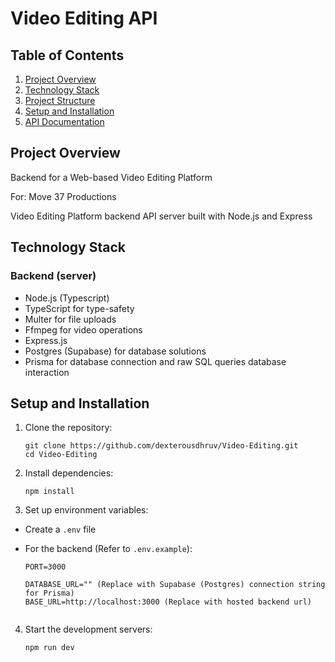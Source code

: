 # Video Editing API

## Table of Contents

1. [Project Overview](#project-overview)
2. [Technology Stack](#technology-stack)
3. [Project Structure](#project-structure)
4. [Setup and Installation](#setup-and-installation)
5. [API Documentation](#api-documentation)

## Project Overview
Backend for a Web-based Video Editing Platform 

For: Move 37 Productions

Video Editing Platform backend API server built with Node.js and Express

## Technology Stack


### Backend (server)
- Node.js (Typescript)
- TypeScript for type-safety 
- Multer for file uploads
- Ffmpeg for video operations
- Express.js
- Postgres (Supabase) for database solutions
- Prisma for database connection and raw SQL queries database interaction

## Setup and Installation

1. Clone the repository:
   ```
   git clone https://github.com/dexterousdhruv/Video-Editing.git
   cd Video-Editing
   ```

2. Install dependencies:
   ```
   npm install
   ```

3. Set up environment variables:
  - Create a `.env` file

  - For the backend  (Refer to `.env.example`):
     ```
     PORT=3000
     
     DATABASE_URL="" (Replace with Supabase (Postgres) connection string for Prisma)
     BASE_URL=http://localhost:3000 (Replace with hosted backend url)
    

     ```

4. Start the development servers:   
     ```
     npm run dev
     ```



